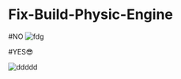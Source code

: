 # Fix-Build-Physic-Engine
#NO
![fdg](https://github.com/Vno12/Fix-Build-Physic-Engine/assets/130896798/fa298e10-44f0-4b2e-a5ac-a223bf5064ab)

#YES😎

![ddddd](https://github.com/Vno12/Fix-Build-Physic-Engine/assets/130896798/93d8c699-22bf-48fd-bd69-407088fe0d53)
